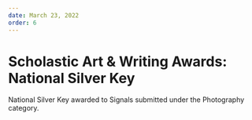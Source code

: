 ```yaml
---
date: March 23, 2022
order: 6
---
```


# Scholastic Art & Writing Awards: National Silver Key

National Silver Key awarded to Signals submitted under the Photography category.
